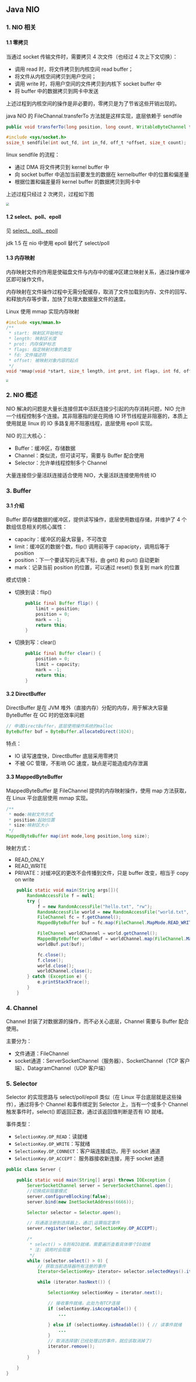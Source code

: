 ## Java NIO

### 1. NIO 相关

#### 1.1 零拷贝

当通过 socket 传输文件时，需要拷贝 4 次文件（也经过 4 次上下文切换）：

- 调用 read 时，将文件拷贝到内核空间 read buffer；
- 将文件从内核空间拷贝到用户空间；
- 调用 write 时，将用户空间的文件拷贝到内核下 socket buffer 中
- 将 buffer 中的数据拷贝到网卡中发送

上述过程到内核空间的操作是非必要的，零拷贝是为了节省这些开销出现的。

java NIO 的 FileChannal.transferTo 方法就是这样实现，底层依赖于 sendfile

``` java
public void transferTo(long position, long count, WritableByteChannel target);
```

``` c
#include <sys/socket.h>
ssize_t sendfile(int out_fd, int in_fd, off_t *offset, size_t count);
```



linux sendfile 的流程：

- 通过 DMA 将文件拷贝到 kernel buffer 中
- 向 socket buffer 中追加当前要发生的数据在 kernelbuffer 中的位置和偏差量
- 根据位置和偏差量将 kernel buffer 的数据拷贝到网卡中

上述过程只经过 2 次拷贝，过程如下图

<img src="img/linux零拷贝过程.jpg" style="zoom:50%">

#### 1.2 select、poll、epoll

见 <a href="../../计算机网络/Socket.md">select、poll、epoll</a>

jdk 1.5 在 nio 中使用 epoll 替代了 select/poll

#### 1.3 内存映射

内存映射文件的作用是使磁盘文件与内存中的缓冲区建立映射关系，通过操作缓冲区即可操作文件。

内存映射在文件操作过程中无需分配缓存，取消了文件加载到内存、文件的回写、和释放内存等步骤，加快了处理大数据量文件的速度。

Linux 使用 mmap 实现内存映射

``` c
#include <sys/mman.h>
/**
 * start: 映射区开始地址
 * length: 映射区长度
 * prot: 内存保护标志
 * flags: 指定映射对象的类型
 * fd: 文件描述符
 * offset: 被映射对象内容的起点
 */
void *mmap(void *start, size_t length, int prot, int flags, int fd, off_t offset);
```

<img src="img/linux内存映射.jpg" style="zoom:40%">



### 2. NIO 概述

NIO 解决的问题是大量长连接但其中活跃连接少引起的内存消耗问题，NIO 允许一个线程控制多个连接。其非阻塞指的是在网络 IO 环节线程是非阻塞的，本质上使用就是 linux 的 IO 多路复用不阻塞线程，底层使用 epoll 实现。

NIO 的三大核心：

- Buffer：缓冲区，存储数据
- Channel：类似流，但可读可写，需要与 Buffer 配合使用
- Selector：允许单线程控制多个 Channel

大量连接但少量活跃连接适合使用 NIO，大量活跃连接使用传统 IO



 ### 3. Buffer

#### 3.1 介绍

Buffer 即存储数据的缓冲区，提供读写操作，底层使用数组存储，并维护了 4 个数组信息相关的核心属性：

- capacity：缓冲区的最大容量，不可改变
- limit：缓冲区的数据个数，flip() 调用前等于 capacipty，调用后等于 position
- position：下一个要读写的元素下标，由 get() 和 put() 自动更新
- mark：记录当前 position 的位置，可以通过 reset() 恢复到 mark 的位置

模式切换：

- 切换到读：flip()

  ``` java
      public final Buffer flip() {
          limit = position;
          position = 0;
          mark = -1;
          return this;
      }
  ```

- 切换到写：clear()

  ``` java
      public final Buffer clear() {
          position = 0;
          limit = capacity;
          mark = -1;
          return this;
      }
  ```

#### 3.2 DirectBuffer

DirectBuffer 是在 JVM 堆外（直接内存）分配的内存，用于解决大容量 ByteBuffer 在 GC 时的低效率问题

``` java
// 申请DirectBuffer，底层使用操作系统的malloc
ByteBuffer buf = ByteBuffer.allocateDirect(1024);
```

特点：

- IO 读写速度快，DirectBuffer 底层采用零拷贝
- 不被 GC 管理，不影响 GC 速度，缺点是可能造成内存泄漏

#### 3.3 MappedByteBuffer 

MappedByteBuffer 是 FileChannel 提供的内存映射操作，使用 map 方法获取，在 Linux 平台底层使用 mmap 实现。

```  java
/**
 * mode:映射文件方式
 * position:起始位置
 * size:映射区大小
 */
MappedByteBuffer map(int mode,long position,long size); 
```

映射方式：

- READ_ONLY
- READ_WRITE
- PRIVATE：对缓冲区的更改不会传播到文件，只是 buffer 改变，相当于 copy on write

``` java
    public static void main(String args[]){
        RandomAccessFile f = null;
        try {
            f = new RandomAccessFile("hello.txt", "rw");
            RandomAccessFile world = new RandomAccessFile("world.txt", "rw");
            FileChannel fc = f.getChannel();
            MappedByteBuffer buf = fc.map(FileChannel.MapMode.READ_WRITE, 0, 20);

            FileChannel worldChannel = world.getChannel();
            MappedByteBuffer worldBuf = worldChannel.map(FileChannel.MapMode.READ_WRITE, 0, 20);
            worldBuf.put(buf);

            fc.close();
            f.close();
            world.close();
            worldChannel.close();
        } catch (Exception e) {
            e.printStackTrace();
        }
    }
```







### 4. Channel

Channel 封装了对数据源的操作，而不必关心底层，Channel 需要与 Buffer 配合使用。

主要分为：

- 文件通道：FileChannel
- socket通道：ServerSocketChannel（服务器）、SocketChannel（TCP 客户端）、DatagramChannel（UDP 客户端）



### 5. Selector

Selector 的实现思路与 select/poll/epoll 类似（在 Linux 平台底层就是这些操作），通过将多个 Channel 和事件绑定到 Selector 上，当有一个或多个 Channel 触发事件时，select() 即返回正数，通过该返回值判断是否有 IO 就绪。

事件类型：

- `SelectionKey.OP_READ`：读就绪
- `SelectionKey.OP_WRITE`：写就绪
- `SelectionKey.OP_CONNECT`：客户端连接成功，用于 socket 通道
- `SelectionKey.OP_ACCEPT`： 服务器接收新连接，用于 socket 通道

``` java
public class Server {

    public static void main(String[] args) throws IOException {
        ServerSocketChannel server = ServerSocketChannel.open();
        //切换成非阻塞模式
        server.configureBlocking(false);
        server.bind(new InetSocketAddress(6666));

        Selector selector = Selector.open();

        // 将通道注册到选择器上，通过|运算指定事件
        server.register(selector, SelectionKey.OP_ACCEPT);

        /*
         * select() > 0则有IO就绪，需要遍历查看具体哪个IO就绪
         * 注: 调用时会阻塞
         */
        while (selector.select() > 0) {
            // 获取当前选择器所有注册的事件
            Iterator<SelectionKey> iterator= selector.selectedKeys().iterator();

            while (iterator.hasNext()) {

                SelectionKey selectionKey = iterator.next();

                // 接收事件就绪，此处为有TCP连接
                if (selectionKey.isAcceptable()) {
                    ...

                } else if (selectionKey.isReadable()) { // 读事件就绪
                    ...
                }
                // 取消选择键(已经处理过的事件，就应该取消掉了)
                iterator.remove();
            }
        }

    }
}
```





